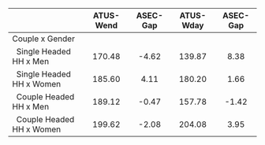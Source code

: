 
|                      |    ATUS-Wend |     ASEC-Gap |    ATUS-Wday |     ASEC-Gap |
| -------------------- | :----------: | :----------: | :----------: | :----------: |
| Couple x Gender      |              |              |              |              |
| &nbsp;&nbsp;Single Headed HH x Men |       170.48 |        -4.62 |       139.87 |         8.38 |
| &nbsp;&nbsp;Single Headed HH x Women |       185.60 |         4.11 |       180.20 |         1.66 |
| &nbsp;&nbsp;Couple Headed HH x Men |       189.12 |        -0.47 |       157.78 |        -1.42 |
| &nbsp;&nbsp;Couple Headed HH x Women |       199.62 |        -2.08 |       204.08 |         3.95 |

